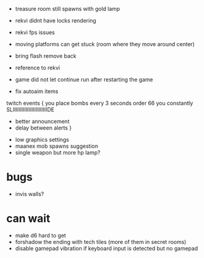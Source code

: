 * treasure room still spawns with gold lamp

* rekvi didnt have locks rendering
* rekvi fps issues
* moving platforms can get stuck (room where they move around center)
* bring flash remove back
* reference to rekvi

* game did not let continue run after restarting the game
* fix autoaim items

twitch events {
 you place bombs every 3 seconds
 order 66
 you constantly SLIIIIIIIIIIIIIIIIIIIIIIIIDE
 
 + better announcement
 + delay between alerts
}

* low graphics settings
* maanex mob spawns suggestion
* single weapon but more hp lamp?

# bugs
* invis walls?

# can wait
 * make d6 hard to get
 * forshadow the ending with tech tiles (more of them in secret rooms)
 * disable gamepad vibration if keyboard input is detected but no gamepad
